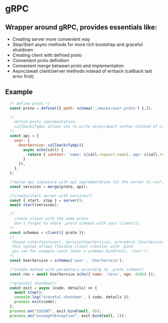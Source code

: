 # gRPC

## Wrapper around gRPC, provides essentials like:
- Creating server more convenient way
- Stop/Start async methods for more rich bootstrap and graceful shutdown
- Creating client with defined proto
- Convenient proto definition
- Convenient merge between proto and implementation
- Async/await client/server methods instead of errback (callback last error first)


## Example 
```js
  /* define proto */
  const proto = define([{ path: schema('./mocks/user.proto') },]);

  /* 
    define proto implementation, 
    callbackifyApi allows you to write async/await syntax instead of callbacks
  */
  const api = {
    user: {
      UserService: callbackifyApi({
        async echo(call) {
          return { content: `name: ${call.request.name}, age: ${call.request.age}` };
        }
      }),
    },
  };

  /*merge api signature with api implementation for the server to run*/
  const services = merge(proto, api);

  /*create/start server with services*/
  const { start, stop } = server();
  await start(services);

  /*
    create client with the same proto
    don't forget to share .proto schemas with your client(s)
  */
  const schemas = client({ proto });
  /*
   choose interface(user), service(UserService), procedure (UserService.echo) to run
   this syntax allows flexible client creation with .bind
   you can for example const iUser = schemas.bind(null, 'user');
  */
  const UserService = schemas('user', 'UserService');

  /*invoke method with parameters according to .proto schema*/
  const res = await UserService.echo({ name: 'sora', age: 42069 });

  /*graceful shutdown*/
  const exit = async (code, details) => {
    await stop();
    console.log('Graceful shutdown', { code, details });
    process.exit(code);
  };
  process.on("SIGINT", exit.bind(null, 0));
  process.on("uncaughtException", exit.bind(null, 1));
```